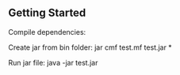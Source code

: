 ## Getting Started

Compile dependencies:


Create jar from bin folder:
jar cmf test.mf test.jar *

Run jar file:
java -jar test.jar